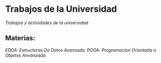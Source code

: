 # Trabajos de la Universidad 

_Trabajos y actividades de la universidad_

## Materias:

_EDDA: Estructuras De Datos Avanzada._
_POOA: Programacion Orientada a Objetos Anvanzada._
